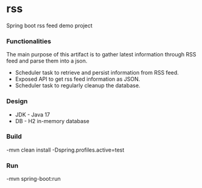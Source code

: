 # rss

Spring boot rss feed demo project

### Functionalities

The main purpose of this artifact is to gather latest information through RSS feed and parse them into a json.

* Scheduler task to retrieve and persist information from RSS feed.
* Exposed API to get rss feed information as JSON.
* Scheduler task to regularly cleanup the database.

### Design

* JDK - Java 17
* DB - H2 in-memory database

### Build

-mvn clean install -Dspring.profiles.active=test

### Run

-mvn spring-boot:run  
